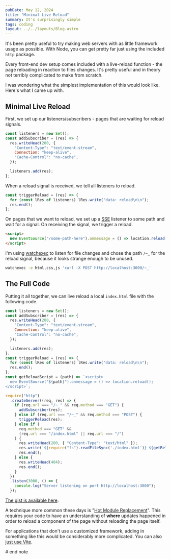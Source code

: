 ```yaml
---
pubDate: May 12, 2024
title: "Minimal Live Reload"
summary: It's surprisingly simple
tags: coding
layout: ../../layouts/Blog.astro
---
```


It's been pretty useful to try making web servers with as little framework usage as possible. With Node, you can get pretty far just using the included `http` package.

Every front-end dev setup comes included with a live-reload function - the page reloading in reaction to files changes. It's pretty useful and in theory not terribly complicated to make from scratch.

I was wondering what the simplest implementation of this would look like. Here's what I came up with.
## Minimal Live Reload

First, we set up our listeners/subscribers - pages that are waiting for reload signals.

```js
const listeners = new Set();
const addSubscriber = (res) => {
  res.writeHead(200, {
    "Content-Type": "text/event-stream",
    Connection: "keep-alive",
    "Cache-Control": "no-cache",
  });

  listeners.add(res);
};
```

When a reload signal is received, we tell all listeners to reload.

```js
const triggerReload = (res) => {
  for (const lRes of listeners) lRes.write("data: reload\n\n");
  res.end();
};
```

On pages that we want to reload, we set up a [SSE](https://developer.mozilla.org/en-US/docs/Web/API/Server-sent_events/Using_server-sent_events) listener to some path and wait for a signal. On receiving the signal, we trigger a reload.

```html
<script>
  new EventSource("/some-path-here").onmessage = () => location.reload();
</script>
```

I'm using [watchexec](https://github.com/watchexec/watchexec) to listen for file changes and chose the path `/~_` for the reload signal, because it looks strange enough to be unused.

```sh
watchexec -e html,css,js 'curl -X POST http://localhost:3000/~_'
```

## The Full Code

Putting it all together, we can live reload a local `index.html` file with the following code.

```js
const listeners = new Set();
const addSubscriber = (res) => {
  res.writeHead(200, {
    "Content-Type": "text/event-stream",
    Connection: "keep-alive",
    "Cache-Control": "no-cache",
  });

  listeners.add(res);
};
const triggerReload = (res) => {
  for (const lRes of listeners) lRes.write("data: reload\n\n");
  res.end();
};
const getReloadScript = (path) => `<script>
  new EventSource("${path}").onmessage = () => location.reload();
</script>`;

require("http")
  .createServer((req, res) => {
    if (req.url === "/~_" && req.method === "GET") {
      addSubscriber(res);
    } else if (req.url === "/~_" && req.method === "POST") {
      triggerReload(res);
    } else if (
      req.method === "GET" &&
      (req.url === "/index.html" || req.url === "/")
    ) {
      res.writeHead(200, { "Content-Type": "text/html" });
      res.write(`${require("fs").readFileSync('./index.html')} ${getReloadScript("/~_")}`);
      res.end();
    } else {
      res.writeHead(404);
      res.end();
    }
  })
  .listen(3000, () => {
    console.log("Server listening on port http://localhost:3000");
  });
```

[The gist is available here](https://gist.github.com/EmNudge/5d20e433919d5d36d78a03d41a2f3afe).

A technique more common these days is "[Hot Module Replacement](https://webpack.js.org/concepts/hot-module-replacement/)". This requires your code to have an understanding of **where** updates happened in order to reload a component of the page without reloading the page itself.

For applications that don't use a customized framework, adding in something like this would be considerably more complicated. You can also [just use Vite](https://github.com/EmNudge/audio-visualizer-playground/blob/main/src/main.ts#L48-L71).

\# end note